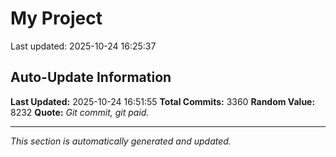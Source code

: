 # My Project


Last updated: 2025-10-24 16:25:37







































































































































































































































































































































































































































































































































































































































































































































































































































































































































































































































































































































































































































































































































































































































































































































































































































































































































































































































































































































































































































































































































































































































































































































































































































































































































































































































































































































































































































































































































































































































































































































































































































































































































































































































































































































































































































































































































































































































































































## Auto-Update Information

**Last Updated:** 2025-10-24 16:51:55
**Total Commits:** 3360
**Random Value:** 8232
**Quote:** _Git commit, git paid._

---
_This section is automatically generated and updated._